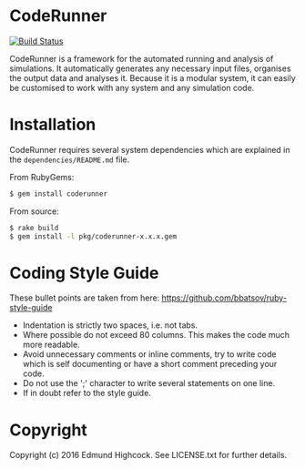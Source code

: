 CodeRunner
==========

[![Build Status](https://travis-ci.org/coderunner-framework/coderunner.svg?branch=master)](https://travis-ci.org/coderunner-framework/coderunner)

CodeRunner is a framework for the automated running and analysis of
simulations. It automatically generates any necessary input files, organises
the output data and analyses it. Because it is a modular system, it can easily
be customised to work with any system and any simulation code.

Installation
============

CodeRunner requires several system dependencies which are explained in the
`dependencies/README.md` file.

From RubyGems:

```bash
$ gem install coderunner
```

From source:

```bash
$ rake build
$ gem install -l pkg/coderunner-x.x.x.gem
```

Coding Style Guide
==================

These bullet points are taken from here: https://github.com/bbatsov/ruby-style-guide

* Indentation is strictly two spaces, i.e. not tabs.
* Where possible do not exceed 80 columns. This makes the code much more
  readable.
* Avoid unnecessary comments or inline comments, try to write code which is
  self documenting or have a short comment preceding your code.
* Do not use the ';' character to write several statements on one line.
* If in doubt refer to the style guide.

Copyright
=========

Copyright (c) 2016 Edmund Highcock. See LICENSE.txt for further details.

